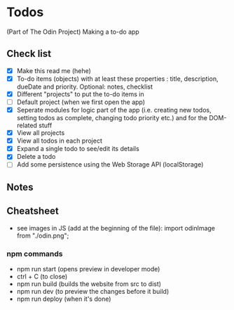 # Todos
(Part of The Odin Project) Making a to-do app 

## Check list
- [x] Make this read me (hehe)
- [x] To-do items (objects) with at least these properties : title, description, dueDate and priority. Optional: notes, checklist
- [x] Different "projects" to put the to-do items in
- [ ] Default project (when we first open the app)
- [x] Seperate modules for logic part of the app (i.e. creating new todos, setting todos as complete, changing todo priority etc.) and for the DOM-related stuff
- [x] View all projects
- [x] View all todos in each project
- [x] Expand a single todo to see/edit its details
- [x] Delete a todo
- [ ] Add some persistence using the Web Storage API (localStorage)

## Notes

## Cheatsheet
- see images in JS (add at the beginning of the file): 
    import odinImage from "./odin.png"; 

### npm commands
- npm run start (opens preview in developer mode)
- ctrl + C (to close)
- npm run build (builds the website from src to dist)
- npm run dev (to preview the changes before it build)
- npm run deploy (when it's done)